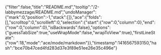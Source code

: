 {"filter":false,"title":"README.md","tooltip":"/2-labbymezzage/README.md","undoManager":{"mark":0,"position":-1,"stack":[]},"ace":{"folds":[],"scrolltop":0,"scrollleft":0,"selection":{"start":{"row":0,"column":0},"end":{"row":0,"column":0},"isBackwards":false},"options":{"guessTabSize":true,"useWrapMode":false,"wrapToView":true},"firstLineState":{"row":18,"mode":"ace/mode/markdown"}},"timestamp":1416567593150,"hash":"bce70b47ced4fd283d37e3f89e51ee26e35c496e"}